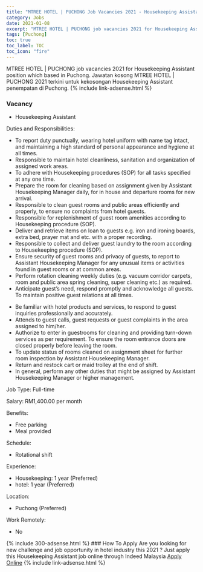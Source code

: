 ```yaml
---
title: "MTREE HOTEL | PUCHONG Job Vacancies 2021 - Housekeeping Assistant" 
category: Jobs 
date: 2021-01-08 
excerpt: "MTREE HOTEL | PUCHONG job vacancies 2021 for Housekeeping Assistant position which based in Puchong. Jawatan kosong MTREE HOTEL | PUCHONG 2021 terkini untuk kekosongan Housekeeping Assistant penempatan di Puchong" 
tags: [Puchong] 
toc: true 
toc_label: TOC 
toc_icon: "fire" 
--- 
```


MTREE HOTEL | PUCHONG job vacancies 2021 for Housekeeping Assistant position which based in Puchong. Jawatan kosong MTREE HOTEL | PUCHONG 2021 terkini untuk kekosongan Housekeeping Assistant penempatan di Puchong. 
{% include link-adsense.html %} 
### Vacancy 
- Housekeeping Assistant 
<div><p>Duties and Responsibilities:</p><ul><li>To report duty punctually, wearing hotel uniform with name tag intact, and maintaining a high standard of personal appearance and hygiene at all times.</li><li>Responsible to maintain hotel cleanliness, sanitation and organization of assigned work areas.</li><li>To adhere with Housekeeping procedures (SOP) for all tasks specified at any one time.</li><li>Prepare the room for cleaning based on assignment given by Assistant Housekeeping Manager daily, for in house and departure rooms for new arrival.</li><li>Responsible to clean guest rooms and public areas efficiently and properly, to ensure no complaints from hotel guests.</li><li>Responsible for replenishment of guest room amenities according to Housekeeping procedure (SOP).</li><li>Deliver and retrieve items on loan to guests e.g. iron and ironing boards, extra bed, prayer mat and etc. with a proper recording.</li><li>Responsible to collect and deliver guest laundry to the room according to Housekeeping procedure (SOP).</li><li>Ensure security of guest rooms and privacy of guests, to report to Assistant Housekeeping Manager for any unusual items or activities found in guest rooms or at common areas.</li><li>Perform rotation cleaning weekly duties (e.g. vacuum corridor carpets, room and public area spring cleaning, super cleaning etc.) as required.</li><li>Anticipate guest&#8217;s need, respond promptly and acknowledge all guests. To maintain positive guest relations at all times.</li></ul><ul><li>Be familiar with hotel products and services, to respond to guest inquiries professionally and accurately.</li><li>Attends to guest calls, guest requests or guest complaints in the area assigned to him/her.</li><li>Authorize to enter in guestrooms for cleaning and providing turn-down services as per requirement. To ensure the room entrance doors are closed properly before leaving the room.</li><li>To update status of rooms cleaned on assignment sheet for further room inspection by Assistant Housekeeping Manager.</li><li>Return and restock cart or maid trolley at the end of shift.</li><li>In general, perform any other duties that might be assigned by Assistant Housekeeping Manager or higher management.</li></ul><p>Job Type: Full-time</p><p>Salary: RM1,400.00 per month</p><p>Benefits:</p><ul><li>Free parking</li><li>Meal provided</li></ul><p>Schedule:</p><ul><li>Rotational shift</li></ul><p>Experience:</p><ul><li>Housekeeping: 1 year (Preferred)</li><li>hotel: 1 year (Preferred)</li></ul><p>Location:</p><ul><li>Puchong (Preferred)</li></ul><p>Work Remotely:</p><ul><li>No</li></ul></div> 
{% include 300-adsense.html %} 
### How To Apply 
Are you looking for new challenge and job opportunity in hotel industry this 2021 ?
Just apply this Housekeeping Assistant job online through Indeed Malaysia 
<a href="https://malaysia.indeed.com/viewjob?jk=667ebcb837452d56" class="btn btn--info" target="_blank" rel="nofollow noopenner">Apply Online</a> 
{% include link-adsense.html %} 